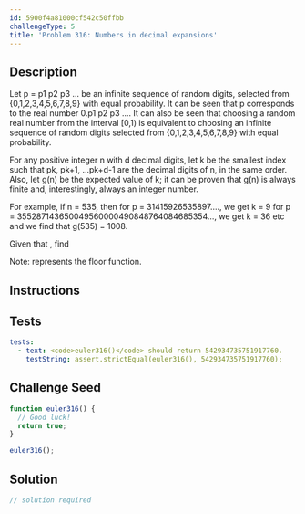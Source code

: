 ```yaml
---
id: 5900f4a81000cf542c50ffbb
challengeType: 5
title: 'Problem 316: Numbers in decimal expansions'
---
```


## Description
<section id='description'>
Let p = p1 p2 p3 ... be an infinite sequence of random digits, selected from {0,1,2,3,4,5,6,7,8,9} with equal probability.
It can be seen that p corresponds to the real number 0.p1 p2 p3 ....
It can also be seen that choosing a random real number from the interval [0,1) is equivalent to choosing an infinite sequence of random digits selected from {0,1,2,3,4,5,6,7,8,9} with equal probability.

For any positive integer n with d decimal digits, let k be the smallest index such that pk, pk+1, ...pk+d-1 are the decimal digits of n, in the same order.
Also, let g(n) be the expected value of k; it can be proven that g(n) is always finite and, interestingly, always an integer number.

For example, if n = 535, then
for p = 31415926535897...., we get k = 9
for p = 355287143650049560000490848764084685354..., we get k = 36
etc and we find that g(535) = 1008.

Given that , find

Note:  represents the floor function.
</section>

## Instructions
<section id='instructions'>

</section>

## Tests
<section id='tests'>

```yml
tests:
  - text: <code>euler316()</code> should return 542934735751917760.
    testString: assert.strictEqual(euler316(), 542934735751917760);

```

</section>

## Challenge Seed
<section id='challengeSeed'>

<div id='js-seed'>

```js
function euler316() {
  // Good luck!
  return true;
}

euler316();
```

</div>



</section>

## Solution
<section id='solution'>

```js
// solution required
```
</section>
